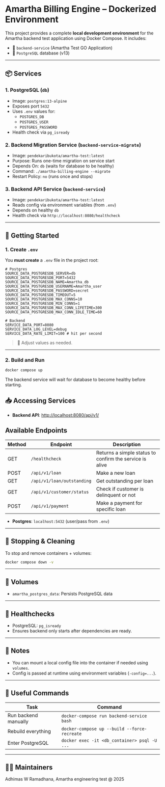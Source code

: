 # Amartha Billing Engine – Dockerized Environment

This project provides a complete **local development environment** for the Amartha backend test application using Docker Compose. It includes:

- 🚀 `backend-service` (Amartha Test GO Application)
- 🐘 `PostgreSQL` database (v13)

---

## 📦 Services

### 1. **PostgreSQL** (`db`)
- Image: `postgres:13-alpine`
- Exposes port `5432`
- Uses `.env` values for:
  - `POSTGRES_DB`
  - `POSTGRES_USER`
  - `POSTGRES_PASSWORD`
- Health check via `pg_isready`

### 2. **Backend Migration Service (`backend-service-migrate`)**
- Image: `pendekaribukota/amartha-test:latest`
- Purpose: Runs one-time migration on service start
- Depends On: `db` (waits for database to be healthy)
- Command: `./amartha-billing-engine --migrate`
- Restart Policy: `no` (runs once and stops)

### 3. **Backend API Service (`backend-service`)**
- Image: `pendekaribukota/amartha-test:latest`
- Reads config via environment variables (from `.env`)
- Depends on healthy `db`
- Health check via `http://localhost:8080/healthcheck`

---

## 🚀 Getting Started

### 1. Create `.env`

You **must create** a `.env` file in the project root:

```env
# Postgres
SOURCE_DATA_POSTGRESDB_SERVER=db
SOURCE_DATA_POSTGRESDB_PORT=5432
SOURCE_DATA_POSTGRESDB_NAME=Amartha_db
SOURCE_DATA_POSTGRESDB_USERNAME=Amartha_user
SOURCE_DATA_POSTGRESDB_PASSWORD=secret
SOURCE_DATA_POSTGRESDB_TIMEOUT=5
SOURCE_DATA_POSTGRESDB_MAX_CONNS=10
SOURCE_DATA_POSTGRESDB_MIN_CONNS=1
SOURCE_DATA_POSTGRESDB_MAX_CONN_LIFETIME=300
SOURCE_DATA_POSTGRESDB_MAX_CONN_IDLE_TIME=60

# Backend
SERVICE_DATA_PORT=8080
SERVICE_DATA_LOG_LEVEL=debug
SERVICE_DATA_RATE_LIMIT=100 # hit per second
```

> 📝 Adjust values as needed.

---

### 2. Build and Run

```bash
docker compose up
```

The backend service will wait for database to become healthy before starting.


## 📥 Accessing Services

- **Backend API**: [http://localhost:8080/api/v1/](http://localhost:8080/api/v1/)
## Available Endpoints
| Method | Endpoint           | Description                                               |
| ------ | ------------------ | --------------------------------------------------------- |
| GET    | `/healthcheck`     | Returns a simple status to confirm the service is alive   |
| POST   | `/api/v1/loan`     | Make a new loan                                           |
| GET    | `/api/v1/loan/outstanding` | Get outstanding per loan                          |
| GET    | `/api/v1/customer/status`  | Check if customer is delinquent or not            |
| POST   | `/api/v1/payment`  | Make a payment for specific loan                          |

- **Postgres**: `localhost:5432` (user/pass from `.env`)

---

## 🛑 Stopping & Cleaning

To stop and remove containers + volumes:

```bash
docker compose down -v
```

---


## 📂 Volumes

- `amartha_postgres_data`: Persists PostgreSQL data

---

## 🧪 Healthchecks

- PostgreSQL: `pg_isready`
- Ensures backend only starts after dependencies are ready.

---

## 📖 Notes
- You can mount a local config file into the container if needed using `volumes`.
- Config is passed at runtime using environment variables (`-config=...`).
---

## 📎 Useful Commands

| Task                        | Command                                     |
|-----------------------------|---------------------------------------------|
| Run backend manually        | `docker-compose run backend-service bash`   |\
| Rebuild everything          | `docker-compose up --build --force-recreate`|
| Enter PostgreSQL            | `docker exec -it <db_container> psql -U ...`|

---

## 👨‍💻 Maintainers

Adhimas W Ramadhana, Amartha engineering test @ 2025